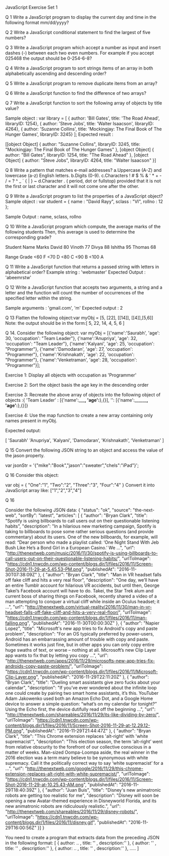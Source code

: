 JavaScript Exercise Set 1

Q 1 Write a JavaScript program to display the current day and time in the following format mm/dd/yyyy?

Q 2 Write a JavaScript conditional statement to find the largest of five numbers?

Q 3 Write a JavaScript program which accept a number as input and insert dashes (-) between each two even numbers. For example if you accept 025468 the output should be 0-254-6-8?

Q 4 Write a JavaScript program to sort strings items of an array in both alphabetically ascending and descending order?

Q 5 Write a JavaScript program to remove duplicate items from an array?

Q 6 Write a JavaScript function to find the difference of two arrays?

Q 7 Write a JavaScript function to sort the following array of objects by title value?

Sample object :
var library = [
{ author: 'Bill Gates', title: 'The Road Ahead', libraryID: 1254},
{ author: 'Steve Jobs', title: 'Walter Isaacson', libraryID: 4264},
{ author: 'Suzanne Collins', title: 'Mockingjay: The Final Book of The Hunger Games', libraryID: 3245}
];
Expected result :

[[object Object] {
author: "Suzanne Collins",
libraryID: 3245,
title: "Mockingjay: The Final Book of The Hunger Games"
}, [object Object] {
author: "Bill Gates",
libraryID: 1254,
title: "The Road Ahead"
}, [object Object] {
author: "Steve Jobs",
libraryID: 4264,
title: "Walter Isaacson"
}]

Q 8 Write a pattern that matches e-mail addresses?
a.Uppercase (A-Z) and lowercase (a-z) English letters.
b.Digits (0-9).
c.Characters ! # $ % & ' * + - / = ? ^ _ ` { | } ~
d.Character . ( period, dot or fullstop) provided that it   is not the first or last character and it will not come   one after the other.

Q 9 Write a JavaScript program to list the properties of a JavaScript object?
Sample object :
var student = {
name : "David Rayy",
sclass : "VI",
rollno : 12 };

Sample Output : name, sclass, rollno

Q 10 Write a JavaScript program which compute, the average marks of the following students Then, this average is used to determine the corresponding grade?

Student Name    Marks
David        80
Vinoth        77
Divya        88
Ishitha        95
Thomas        68

Range    Grade
<60    F
<70    D
<80    C
<90    B
<100    A

Q 11 Write a JavaScript function that returns a passed string    with letters in alphabetical order?
Example string : 'webmaster'
Expected Output : 'abeemrstw'


Q 12 Write a JavaScript function that accepts two arguments,    a string and a letter and the function will    count the number of occurrences of the specified letter within the    string.

Sample arguments : 'gmail.com', 'm'
Expected output : 2

Q 13 Flatten the following object:var myObj = [5, [22], [[14]], [[4]],[5,6]]
Note: the output should be in the form:[ 5, 22, 14, 4, 5, 6 ]


Q 14. Consider the following object:
var myObj =
[{'name':'Saurabh', 'age': 30, 'occupation': "Team Leader"},
{'name':'Anupriya', 'age': 32, 'occupation': "Team Leader"},
{'name':'Kalyani', 'age': 25, 'occupation': "Programmer"},
{'name':'Damodaran', 'age': 27, 'occupation': "Programmer"},
{'name':'Krishnakath', 'age': 22, 'occupation': "Programmer"},
{'name':'Venketraman', 'age': 28, 'occupation': "Programmer"}];

Exercise 1: Display all objects with occupation as 'Programmer'

Exercise 2: Sort the object basis the age key in the descending order


Exercise 3: Recreate the above array of objects into the following object of objects :{ 'Team Leader' : [{'name':_____________, 'age':__________},{}],
'<anotheroccupation>': [{'name':______________, 'age':________},{}]}

Exercise 4: Use the map function to create a new array containing only names present in myObj.

Expected output:

[ 'Saurabh'
 'Anupriya',
 'Kalyani',
 'Damodaran',
 'Krishnakath',
 'Venketraman' ]


Q 15 Convert the following JSON string to an object and access the value of the jason property.

var jsonStr = '{"mike":"Book","jason":"sweater","chels":"iPad"}';


Q 16 Consider this object:

var obj = {
"One":"1",
"Two":"2",
"Three":"3",
"Four":"4"
}
Convert it into JavaScript array like:
["1","2","3","4"]

Q 16

Consider the following JSON data:
{
"status": "ok",
"source": "the-next-web",
"sortBy": "latest",
"articles": [
 {
"author": "Bryan Clark",
"title": "Spotify is using billboards to call users out on their questionable listening habits",
"description": "In a hilarious new marketing campaign, Spotify is taking to billboards to pose some rather serious questions (and provide commentary) about its users. One of the new billboards, for example, will read: “Dear person who made a playlist called: ‘One Night Stand With Jeb Bush Like He’s a Bond Girl in a European Casino.’ We …",
"url": "http://thenextweb.com/music/2016/11/30/spotify-is-using-billboards-to-call-users-out-on-their-questionable-listening-habits/",
"urlToImage": "https://cdn1.tnwcdn.com/wp-content/blogs.dir/1/files/2016/11/Screen-Shot-2016-11-29-at-5.45.53-PM.png",
"publishedAt": "2016-11-30T07:38:09Z"
},
{
"author": "Bryan Clark",
"title": "Man in VR headset falls off fake cliff and hits a very real floor",
"description": "One day, we’ll have an entire Tumblr account for hilarious VR accidents, but until then, George Takei’s Facebook account will have to do. Takei, the Star Trek alum and current boss of sharing things on Facebook, recently shared a video of a man attempting to conquer a virtual cliff while inside an Oculus headset; it …",
"url": "http://thenextweb.com/virtual-reality/2016/11/30/man-in-vr-headset-falls-off-fake-cliff-and-hits-a-very-real-floor/",
"urlToImage": "https://cdn1.tnwcdn.com/wp-content/blogs.dir/1/files/2016/11/man-falling.png",
"publishedAt": "2016-11-30T00:00:30Z"
},
 {
"author": "Napier Lopez",
"title": "Microsoft's new app tries to fix Android's copy and paste problem",
"description": "For an OS typically preferred by power-users, Android has an embarrassing amount of trouble with copy and paste. Sometimes it works just fine, but in other apps you can only copy entire huge swaths of text, or worse – nothing at all. Microsoft’s new Clip Layer app wants to fix that by letting you copy …",
"url": "http://thenextweb.com/apps/2016/11/29/microsofts-new-app-tries-fix-androids-copy-paste-problem/",
"urlToImage": "https://cdn1.tnwcdn.com/wp-content/blogs.dir/1/files/2016/11/Microsoft-Clip-Layer.png",
"publishedAt": "2016-11-29T22:11:20Z"
},
 {
"author": "Bryan Clark",
"title": "Dueling smart assistants give zero fucks about your calendar",
"description": "If you’ve ever wondered about the infinite loop one could create by pairing two smart home assistants, it’s this. YouTuber Adam Jakowenko used both an Amazon Echo Dot, and a Google Home device to answer a simple question: “what’s on my calendar for tonight?” Using the Echo first, the device dutifully read off the beginning …",
"url": "http://thenextweb.com/shareables/2016/11/29/its-like-dividing-by-zero/",
"urlToImage": "https://cdn1.tnwcdn.com/wp-content/blogs.dir/1/files/2016/11/Screen-Shot-2016-11-29-at-12.29.12-PM.png",
"publishedAt": "2016-11-29T21:44:47Z"
},
 {
"author": "Bryan Clark",
"title": "This Chrome extension replaces 'alt-right' with 'white supremacist'",
"description": "This election season, the term ‘alt-right’ went from relative obscurity to the forefront of our collective conscious in a matter of weeks. Man-sized Oompa-Loompa aside, the real winner in the 2016 election was a term many believe to be synonymous with white supremacy. Call it the politically correct way to say ‘white supremacist’ for a …",
"url": "http://thenextweb.com/google/2016/11/29/this-chrome-extension-replaces-alt-right-with-white-supremacist/",
"urlToImage": "https://cdn1.tnwcdn.com/wp-content/blogs.dir/1/files/2016/11/Screen-Shot-2016-11-29-at-10.25.43-AM.png",
"publishedAt": "2016-11-29T18:40:39Z"
},
{
"author": "Juan Buis",
"title": "Disney's new animatronic robots are getting too realistic for me",
"description": "Disney will soon be opening a new Avatar-themed experience in Disneyworld Florida, and its new animatronic robots are ridiculously realistic.",
"url": "http://thenextweb.com/shareables/2016/11/29/disney-robots/",
"urlToImage": "https://cdn1.tnwcdn.com/wp-content/blogs.dir/1/files/2016/11/disney.gif",
"publishedAt": "2016-11-29T16:00:56Z"
}]
}



You need to create a program that extracts data from the preceding JSON in the following format:
[
    {  author: .. , title: '' , description:'' },
    {  author: '' , title: '' , description:'' },
    {  author: .. , title: '' , description:'' },
     .....
]

